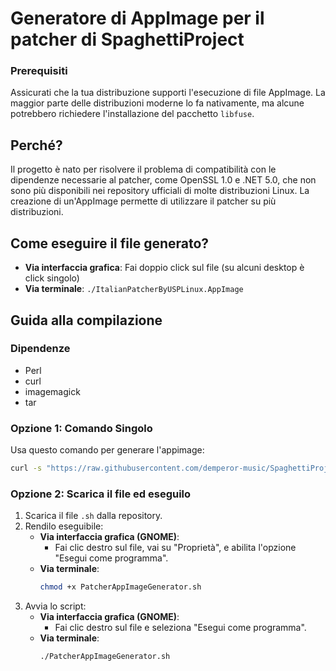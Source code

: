 # Generatore di AppImage per il patcher di SpaghettiProject
### Prerequisiti
Assicurati che la tua distribuzione supporti l'esecuzione di file AppImage. La maggior parte delle distribuzioni moderne lo fa nativamente, ma alcune potrebbero richiedere l'installazione del pacchetto `libfuse`.


## Perché?
Il progetto è nato per risolvere il problema di compatibilità con le dipendenze necessarie al patcher, come OpenSSL 1.0 e .NET 5.0, che non sono più disponibili nei repository ufficiali di molte distribuzioni Linux. La creazione di un'AppImage permette di utilizzare il patcher su più distribuzioni.

## Come eseguire il file generato?
- **Via interfaccia grafica**: Fai doppio click sul file (su alcuni desktop è click singolo)
- **Via terminale**: `./ItalianPatcherByUSPLinux.AppImage`

## Guida alla compilazione
### Dipendenze
- Perl
- curl
- imagemagick
- tar

### Opzione 1: Comando Singolo
Usa questo comando per generare l'appimage:  
```bash
curl -s "https://raw.githubusercontent.com/demperor-music/SpaghettiProjectAppImageGenerator/refs/heads/main/PatcherAppImageGenerator.sh" | bash
```

### Opzione 2: Scarica il file ed eseguilo
1. Scarica il file `.sh` dalla repository.  
2. Rendilo eseguibile:  
   - **Via interfaccia grafica (GNOME)**:  
     - Fai clic destro sul file, vai su "Proprietà", e abilita l'opzione "Esegui come programma".
   - **Via terminale**:  
     ```bash
     chmod +x PatcherAppImageGenerator.sh
     ```    
3. Avvia lo script:    
   - **Via interfaccia grafica (GNOME)**:  
     - Fai clic destro sul file e seleziona "Esegui come programma".
   - **Via terminale**:  
     ```bash
     ./PatcherAppImageGenerator.sh
     ```
